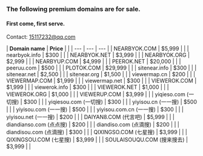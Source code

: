 ### The following premium domains are for sale. 

#### First come, first serve.

Contact: 15117232@qq.com


| **Domain name** | **Price** |
 |
| --- | --- | --- |
| NEARBYOK.COM | $5,999 |
 |
| nearbyok.info | $300 |
 |
| NEARBYOK.NET | $3,999 |
 |
| NEARBYOK.ORG | $2,999 |
 |
| NEARBYUP.COM | $4,999 |
 |
| PEEROK.NET | $20,000 |
 |
| peeruu.com | $500 |
 |
| PLOTOK.COM | $29,999 |
 |
| sitenear.info | $300 |
 |
| sitenear.net | $2,500 |
 |
| sitenear.org | $1,500 |
 |
| viewermap.cn | $200 |
 |
| VIEWERMAP.COM | $1,999 |
 |
| viewermap.net | $300 |
 |
| VIEWEROK.COM | $1,999 |
 |
| viewerok.info | $300 |
 |
| VIEWEROK.NET | $1,000 |
 |
| VIEWEROK.ORG | $1,000 |
 |
| VIEWERUP.COM | $3,999 |
 |
| yiqieso.com (一切搜) | $300 |
 |
| yiqiesou.com (一切搜) | $300 |
 |
| yiyisou.cn (一一搜) | $500 |
 |
| yiyisou.com (一一搜)  | $500 |
 |
| yiyisou.com.cn (一一搜) | $300 |
 |
| yiyisou.net (一一搜) | $200 |
 |
 | DAIYAN8.COM (代言吧) | $5,999 |
 |
| diandianso.com (点点搜) | $200 |
 |
| diandiso.com (点滴搜) | $200 |
 |
| diandisou.com (点滴搜) | $300 |
 |
| QIXINGSO.COM (七星搜) | $3,999 |
 |
| QIXINGSOU.COM (七星搜) | $3,999 |
 |
| SOULAISOUQU.COM (搜来搜去) | $3,999 |
 |
